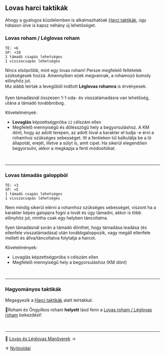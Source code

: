 ## Lovas harci taktikák

Ahogy a gyalogos küzdelemben is alkalmazhatóak [Harci taktikák](065_02_harci_taktikak.md), úgy hátason ülve is kapsz néhány új lehetőséget.

### Lovas roham / Léglovas roham

```
TÉ: +6
SP: +10
1 támadó csapás lehetséges
1 visszacsapás lehetséges
```

Nincs elsöprőbb, mint egy lovas roham! Persze megfelelő feltételek szükségesek hozzá. Amennyiben ezek megvannak, a rohamozó komoly előnyhöz jut.\
❗Az alább leírtak a levegőből indított **Léglovas rohamra** is érvényesek.

Ilyen támadásnál összesen 1-1 oda- és visszatámadásra van lehetőség, utána a támadó továbbrobog.

Követelmények:
- **Lovaglás** képzettségpróba `12` célszám ellen
- Megfelelő mennyiségű és dőlésszögű hely a begyorsuláshoz. A KM dönt, hogy az adott terepen, az adott lóval a karakter el tudja -e érni a rohamhoz szükséges sebességet. Itt a fentieken túl kalkulálja be a ló állapotát, erejét, illetve a súlyt is, amit cipel. Ha sikerül elegendően begyorsulni, akkor a megkapja a fenti módosítókat.

<br />

---
### Lovas támadás galoppból

```
TÉ: +3
SP: +5
1 támadó csapás lehetséges
1 visszacsapás lehetséges
```

Nem mindig sikerül elérni a rohamhoz szükséges sebességet, viszont ha a karakter képes galoppra fogni a lovát és úgy támadni, akkor is több előnyhöz jut, mintha csak egy helyben táncoltatna.

Ilyen támadásnál során a támadó dönthet, hogy támadása leadása (és ellenfele visszatámadása) után továbbgaloppozik, vagy megáll ellenfele mellett és állva/táncoltatva folytatja a harcot.

Követelmények:
- Lovaglás képzettségpróba `9` célszám ellen
- Megfelelő mennyiségű hely a begyorsuláshoz (KM dönt)

<br />

---
### Hagyományos taktikák

Megegyezik a [Harci taktikák](065_02_harci_taktikak.md) alatt leírtakkal. 

🔆Roham és Öngyilkos roham **helyett** lásd fenn a [Lovas roham / Léglovas roham](#lovas-roham--l%C3%A9glovas-roham) bekezdést!

<br />

---

🔗 [Lovas és Léglovas Manőverek](067_04_lovas_manoverek.md) →

⚜️ [Nyitóoldal](start.md#6-harcrendszer-%EF%B8%8F)
